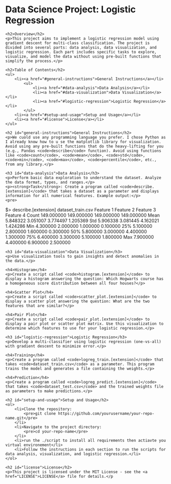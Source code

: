 <body>
    <h1>Data Science Project: Logistic Regression</h1>
    
    <h2>Overview</h2>
    <p>This project aims to implement a logistic regression model using gradient descent for multi-class classification. The project is divided into several parts: data analysis, data visualization, and logistic regression. Each part includes specific tasks to explore, visualize, and model the data without using pre-built functions that simplify the process.</p>
    
    <h2>Table of Contents</h2>
    <ul>
        <li><a href="#general-instructions">General Instructions</a></li>
            <ul>
                <li><a href="#data-analysis">Data Analysis</a></li>
                <li><a href="#data-visualization">Data Visualization</a></li>
                <li><a href="#logistic-regression">Logistic Regression</a></li>
            </ul>
        <li><a href="#setup-and-usage">Setup and Usage</a></li>
        <li><a href="#license">License</a></li>
    </ul>
    
    <h2 id="general-instructions">General Instructions</h2>
    <p>We cuold use any programming language you prefer. I chose Python as I already know how to u se the matplotlib library for visualization. Avoid using any pre-built functions that do the heavy-lifting for you (e.g., Pandas <code>describe</code> function). Avoid using functions like <code>count</code>, <code>mean</code>, <code>std</code>, <code>min</code>, <code>max</code>, <code>percentile</code>, etc., from any library.</p>
    
    <h3 id="data-analysis">Data Analysis</h3>
    <p>Perform basic data exploration to understand the dataset. Analyze the data format, types, and ranges.</p>
    <p><strong>Task</strong>: Create a program called <code>describe.[extension]</code> that takes a dataset as a parameter and displays information for all numerical features. Example output:</p>
    <pre>
$> describe.[extension] dataset_train.csv
Feature 1  Feature 2  Feature 3  Feature 4
Count      149.000000 149.000000 149.000000 149.000000
Mean       5.848322   3.051007   3.774497   1.205369
Std        5.906338   3.081445   4.162021   1.424286
Min        4.300000   2.000000   1.000000   0.100000
25%        5.100000   2.800000   1.600000   0.300000
50%        5.800000   3.000000   4.400000   1.300000
75%        6.400000   3.300000   5.100000   1.800000
Max        7.900000   4.400000   6.900000   2.500000
    </pre>
    
    <h3 id="data-visualization">Data Visualization</h3>
    <p>Use visualization tools to gain insights and detect anomalies in the data.</p>
    
    <h4>Histogram</h4>
    <p>Create a script called <code>histogram.[extension]</code> to display a histogram answering the question: Which Hogwarts course has a homogeneous score distribution between all four houses?</p>
    
    <h4>Scatter Plot</h4>
    <p>Create a script called <code>scatter_plot.[extension]</code> to display a scatter plot answering the question: What are the two features that are similar?</p>
    
    <h4>Pair Plot</h4>
    <p>Create a script called <code>pair_plot.[extension]</code> to display a pair plot or scatter plot matrix. Use this visualization to determine which features to use for your logistic regression.</p>
    
    <h3 id="logistic-regression">Logistic Regression</h3>
    <p>Develop a multi-classifier using logistic regression (one-vs-all) with gradient descent to minimize error.</p>
    
    <h4>Training</h4>
    <p>Create a program called <code>logreg_train.[extension]</code> that takes <code>dataset_train.csv</code> as a parameter. This program trains the model and generates a file containing the weights.</p>
    
    <h4>Prediction</h4>
    <p>Create a program called <code>logreg_predict.[extension]</code> that takes <code>dataset_test.csv</code> and the trained weights file as parameters to make predictions.</p>
    
    <h2 id="setup-and-usage">Setup and Usage</h2>
    <ol>
        <li>Clone the repository:
            <pre>git clone https://github.com/yourusername/your-repo-name.git</pre>
        </li>
        <li>Navigate to the project directory:
            <pre>cd your-repo-name</pre>
        </li>
        <li>run the ./script to install all requirements then actiavte you virtual environement</li>
        <li>Follow the instructions in each section to run the scripts for data analysis, visualization, and logistic regression.</li>
    </ol>
    
    <h2 id="license">License</h2>
    <p>This project is licensed under the MIT License - see the <a href="LICENSE">LICENSE</a> file for details.</p
</body>
